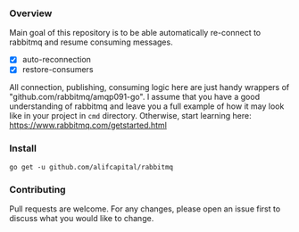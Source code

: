 ### Overview

Main goal of this repository is to be able automatically re-connect to rabbitmq and resume consuming messages.

- [x] auto-reconnection
- [x] restore-consumers

All connection, publishing, consuming logic here are just handy wrappers of "github.com/rabbitmq/amqp091-go". I assume
that you have a good understanding of rabbitmq and leave you a full example of how it may look like in your
project in `cmd` directory. Otherwise, start learning here: https://www.rabbitmq.com/getstarted.html

### Install

```shell
go get -u github.com/alifcapital/rabbitmq
```

### Contributing

Pull requests are welcome. For any changes, please open an issue first to discuss what you would like to change.
